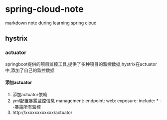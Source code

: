 # spring-cloud-note
markdown note during learning spring cloud

## hystrix 
### actuator
springboot提供的项目监控工具,提供了多种项目的监控数据,hystrix在actuator中,添加了自己的监控数据
#### 添加actuator
1. 添加actuator依赖
2. yml配置暴露监控信息
	management:
		endpoint:
			web:
				exposure:
					include:	* --暴露所有监控
3. http://xxxxxxxxxxxx/actuator

